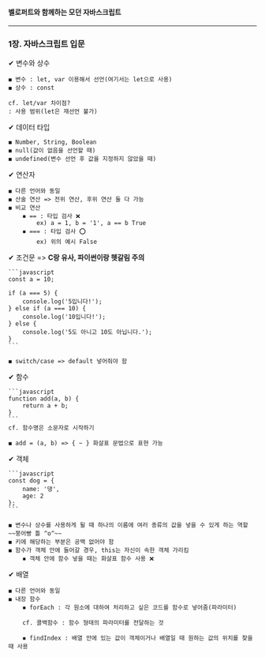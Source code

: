 #### 벨로퍼트와 함께하는 모던 자바스크립트    
---
### 1장. 자바스크립트 입문  
  
✔ 변수와 상수  
  
    ◼ 변수 : let, var 이용해서 선언(여기서는 let으로 사용)  
    ◼ 상수 : const  
      
    cf. let/var 차이점?  
    : 사용 범위(let은 재선언 불가)   
  
✔ 데이터 타입  
  
    ◼ Number, String, Boolean  
    ◼ null(값이 없음을 선언할 때)  
    ◼ undefined(변수 선언 후 값을 지정하지 않았을 때)  
  
✔ 연산자  
  
    ◼ 다른 언어와 동일  
    ◼ 산술 연산 => 전위 연산, 후위 연산 둘 다 가능  
    ◼ 비교 연산   
        ◾ == : 타입 검사 ❌   
            ex) a = 1, b = '1', a == b True   
        ◾ === : 타입 검사 ⭕   
            ex) 위의 예시 False   
   
✔ 조건문 => **C랑 유사, 파이썬이랑 헷갈림 주의**  
  
    ```javascript  
    const a = 10;  
   
    if (a === 5) {
        console.log('5입니다!');  
    } else if (a === 10) {   
        console.log('10입니다!');   
    } else {   
        console.log('5도 아니고 10도 아닙니다.');   
    }   
    ```   

    ◼ switch/case => default 넣어줘야 함  
      
✔ 함수  
     
    ```javascript  
    function add(a, b) {
        return a + b;
    }
    ```  
    cf. 함수명은 소문자로 시작하기  
      
    ◼ add = (a, b) => { ~ } 화살표 문법으로 표현 가능  
  
✔ 객체  
  
    ```javascript  
    const dog = {
        name: '댕',  
        age: 2
    };  
    ```  
       
    ◼ 변수나 상수를 사용하게 될 때 하나의 이름에 여러 종류의 값을 넣을 수 있게 하는 역할 ~~붕어빵 틀 ^o^~~   
    ◼ 키에 해당하는 부분은 공백 없어야 함
    ◼ 함수가 객체 안에 들어갈 경우, this는 자신이 속한 객체 가리킴    
        ◾ 객체 안에 함수 넣을 때는 화살표 함수 사용 ❌  
   
✔ 배열   
   
    ◼ 다른 언어와 동일
    ◼ 내장 함수
        ◾ forEach : 각 원소에 대하여 처리하고 싶은 코드를 함수로 넣어줌(파라미터)   

        cf. 콜백함수 : 함수 형태의 파라미터를 전달하는 것   
           
        ◾ findIndex : 배열 안에 있는 값이 객체이거나 배열일 때 원하는 값의 위치를 찾을 때 사용   
